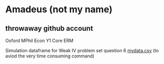 # Amadeus (not my name)

## throwaway github account

Oxford MPhil Econ Y1 Core ERM

Simulation dataframe for Weak IV problem set question 6 [mydata.csv](mydata.csv) (to aviod the very time consuming command)
